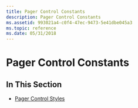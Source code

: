 ```yaml
---
title: Pager Control Constants
description: Pager Control Constants
ms.assetid: 993021a4-c0f4-47ec-9473-5e41dbe045a3
ms.topic: reference
ms.date: 05/31/2018
---
```


# Pager Control Constants

## In This Section

-   [Pager Control Styles](pager-control-styles.md)

 

 




